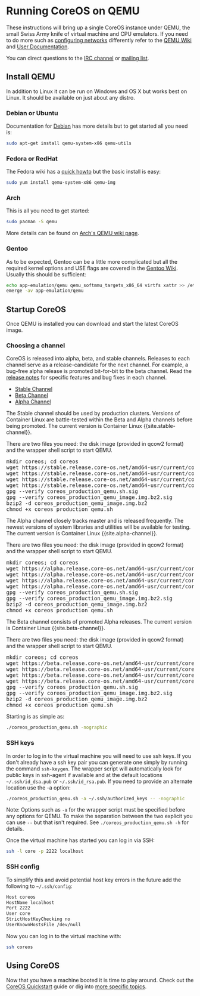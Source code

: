 # Running CoreOS on QEMU

These instructions will bring up a single CoreOS instance under QEMU, the small Swiss Army knife of virtual machine and CPU emulators. If you need to do more such as [configuring networks][qemunet] differently refer to the [QEMU Wiki][qemuwiki] and [User Documentation][qemudoc].

You can direct questions to the [IRC channel][irc] or [mailing list][coreos-dev].

[qemunet]: http://wiki.qemu.org/Documentation/Networking
[qemuwiki]: http://wiki.qemu.org/Manual
[qemudoc]: http://qemu.weilnetz.de/qemu-doc.html


## Install QEMU

In addition to Linux it can be run on Windows and OS X but works best on Linux. It should be available on just about any distro.

### Debian or Ubuntu

Documentation for [Debian][qemudeb] has more details but to get started all you need is:

```sh
sudo apt-get install qemu-system-x86 qemu-utils
```

[qemudeb]: https://wiki.debian.org/QEMU

### Fedora or RedHat

The Fedora wiki has a [quick howto][qemufed] but the basic install is easy:

```sh
sudo yum install qemu-system-x86 qemu-img
```

[qemufed]: https://fedoraproject.org/wiki/How_to_use_qemu

### Arch

This is all you need to get started:

```sh
sudo pacman -S qemu
```

More details can be found on [Arch's QEMU wiki page](https://wiki.archlinux.org/index.php/Qemu).

### Gentoo

As to be expected, Gentoo can be a little more complicated but all the required kernel options and USE flags are covered in the [Gentoo Wiki][qemugen]. Usually this should be sufficient:

```sh
echo app-emulation/qemu qemu_softmmu_targets_x86_64 virtfs xattr >> /etc/portage/package.use
emerge -av app-emulation/qemu
```

[qemugen]: http://wiki.gentoo.org/wiki/QEMU


## Startup CoreOS

Once QEMU is installed you can download and start the latest CoreOS image.

### Choosing a channel

CoreOS is released into alpha, beta, and stable channels. Releases to each channel serve as a release-candidate for the next channel. For example, a bug-free alpha release is promoted bit-for-bit to the beta channel. Read the [release notes](https://coreos.com/releases) for specific features and bug fixes in each channel.

<div id="qemu-images">
  <ul class="nav nav-tabs">
    <li class="active"><a href="#stable" data-toggle="tab">Stable Channel</a></li>
    <li><a href="#beta" data-toggle="tab">Beta Channel</a></li>
    <li><a href="#alpha" data-toggle="tab">Alpha Channel</a></li>
  </ul>
  <div class="tab-content coreos-docs-image-table">
    <div class="tab-pane active" id="stable">
      <div class="channel-info">
        <p>The Stable channel should be used by production clusters. Versions of Container Linux are battle-tested within the Beta and Alpha channels before being promoted. The current version is Container Linux {{site.stable-channel}}.</p>
       </div>
      <p>There are two files you need: the disk image (provided in qcow2
      format) and the wrapper shell script to start QEMU.</p>
      <pre>mkdir coreos; cd coreos
wget https://stable.release.core-os.net/amd64-usr/current/coreos_production_qemu.sh
wget https://stable.release.core-os.net/amd64-usr/current/coreos_production_qemu.sh.sig
wget https://stable.release.core-os.net/amd64-usr/current/coreos_production_qemu_image.img.bz2
wget https://stable.release.core-os.net/amd64-usr/current/coreos_production_qemu_image.img.bz2.sig
gpg --verify coreos_production_qemu.sh.sig
gpg --verify coreos_production_qemu_image.img.bz2.sig
bzip2 -d coreos_production_qemu_image.img.bz2
chmod +x coreos_production_qemu.sh</pre>
    </div>
    <div class="tab-pane" id="alpha">
      <div class="channel-info">
        <p>The Alpha channel closely tracks master and is released frequently. The newest versions of system libraries and utilities will be available for testing. The current version is Container Linux {{site.alpha-channel}}.</p>
      </div>
      <p>There are two files you need: the disk image (provided in qcow2
      format) and the wrapper shell script to start QEMU.</p>
      <pre>mkdir coreos; cd coreos
wget https://alpha.release.core-os.net/amd64-usr/current/coreos_production_qemu.sh
wget https://alpha.release.core-os.net/amd64-usr/current/coreos_production_qemu.sh.sig
wget https://alpha.release.core-os.net/amd64-usr/current/coreos_production_qemu_image.img.bz2
wget https://alpha.release.core-os.net/amd64-usr/current/coreos_production_qemu_image.img.bz2.sig
gpg --verify coreos_production_qemu.sh.sig
gpg --verify coreos_production_qemu_image.img.bz2.sig
bzip2 -d coreos_production_qemu_image.img.bz2
chmod +x coreos_production_qemu.sh</pre>
    </div>
    <div class="tab-pane" id="beta">
      <div class="channel-info">
        <p>The Beta channel consists of promoted Alpha releases. The current version is Container Linux {{site.beta-channel}}.</p>
      </div>
      <p>There are two files you need: the disk image (provided in qcow2
      format) and the wrapper shell script to start QEMU.</p>
      <pre>mkdir coreos; cd coreos
wget https://beta.release.core-os.net/amd64-usr/current/coreos_production_qemu.sh
wget https://beta.release.core-os.net/amd64-usr/current/coreos_production_qemu.sh.sig
wget https://beta.release.core-os.net/amd64-usr/current/coreos_production_qemu_image.img.bz2
wget https://beta.release.core-os.net/amd64-usr/current/coreos_production_qemu_image.img.bz2.sig
gpg --verify coreos_production_qemu.sh.sig
gpg --verify coreos_production_qemu_image.img.bz2.sig
bzip2 -d coreos_production_qemu_image.img.bz2
chmod +x coreos_production_qemu.sh</pre>
    </div>
  </div>
</div>

Starting is as simple as:

```sh
./coreos_production_qemu.sh -nographic
```

### SSH keys

In order to log in to the virtual machine you will need to use ssh keys. If you don't already have a ssh key pair you can generate one simply by running the command `ssh-keygen`. The wrapper script will automatically look for public keys in ssh-agent if available and at the default locations `~/.ssh/id_dsa.pub` or `~/.ssh/id_rsa.pub`. If you need to provide an alternate location use the -a option:

```sh
./coreos_production_qemu.sh -a ~/.ssh/authorized_keys -- -nographic
```

Note: Options such as `-a` for the wrapper script must be specified before any options for QEMU. To make the separation between the two explicit you can use `--` but that isn't required. See `./coreos_production_qemu.sh -h` for details.

Once the virtual machine has started you can log in via SSH:

```sh
ssh -l core -p 2222 localhost
```

### SSH config

To simplify this and avoid potential host key errors in the future add the following to `~/.ssh/config`:

```sh
Host coreos
HostName localhost
Port 2222
User core
StrictHostKeyChecking no
UserKnownHostsFile /dev/null
```

Now you can log in to the virtual machine with:

```sh
ssh coreos
```

## Using CoreOS

Now that you have a machine booted it is time to play around. Check out the [CoreOS Quickstart](quickstart.md) guide or dig into [more specific topics](https://coreos.com/docs).


[coreos-dev]: https://groups.google.com/forum/#!forum/coreos-dev
[irc]: irc://irc.freenode.org:6667/#coreos
